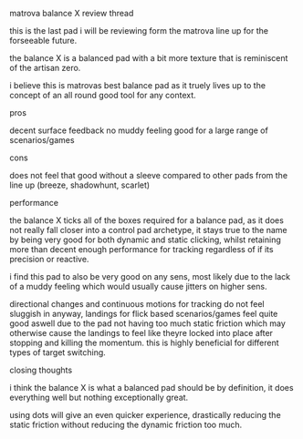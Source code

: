 matrova balance X review thread

this is the last pad i will be reviewing form the matrova line up for the forseeable future.

the balance X is a balanced pad with a bit more texture that is reminiscent of the artisan zero.

i believe this is matrovas best balance pad as it truely lives up to the concept of an all round good tool for any context.



pros

decent surface feedback
no muddy feeling
good for a large range of scenarios/games


cons

does not feel that good without a sleeve compared to other pads from the line up (breeze, shadowhunt, scarlet)



performance

the balance X ticks all of the boxes required for a balance pad, as it does not really fall closer into a control pad archetype, it stays true to the name by being very good for both dynamic and static clicking, whilst retaining more than decent enough performance for tracking regardless of if its precision or reactive. 

i find this pad to also be very good on any sens, most likely due to the lack of a muddy feeling which would usually cause jitters on higher sens.

directional changes and continuous motions for tracking do not feel sluggish in anyway, landings for flick based scenarios/games feel quite good aswell due to the pad not having too much static friction which may otherwise cause the landings to feel like theyre locked into place after stopping and killing the momentum. this is highly beneficial for different types of target switching.



closing thoughts

i think the balance X is what a balanced pad should be by definition, it does everything well but nothing exceptionally great.

using dots will give an even quicker experience, drastically reducing the static friction without reducing the dynamic friction too much.


